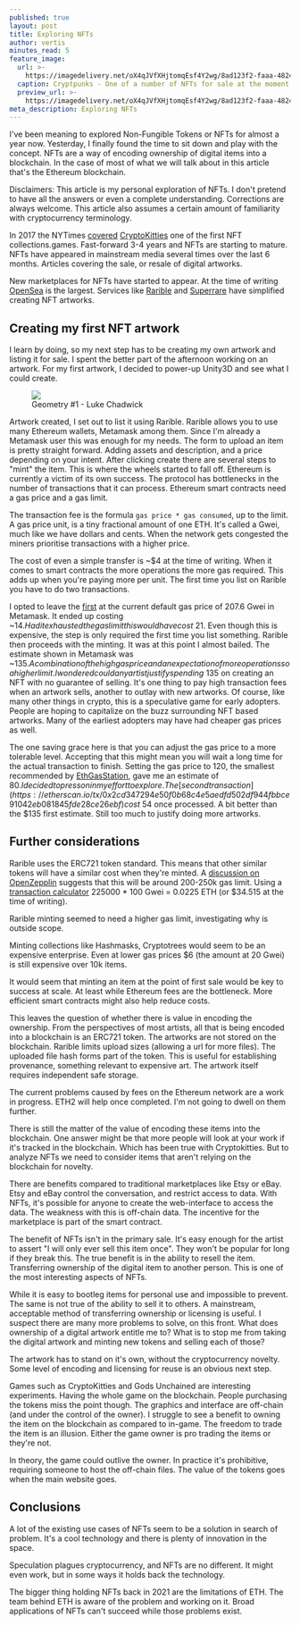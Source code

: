 ```yaml
---
published: true
layout: post
title: Exploring NFTs
author: vertis
minutes_read: 5
feature_image:
  url: >-
    https://imagedelivery.net/oX4qJVfXHjtomqEsf4Y2wg/8ad123f2-faaa-4824-2507-5339937cd400/w=800
  caption: Cryptpunks - One of a number of NFTs for sale at the moment
  preview_url: >-
    https://imagedelivery.net/oX4qJVfXHjtomqEsf4Y2wg/8ad123f2-faaa-4824-2507-5339937cd400/w=450
meta_description: Exploring NFTs
---
```


I've been meaning to explored Non-Fungible Tokens or NFTs for almost a year now. Yesterday, I finally found the time to sit down and play with the concept. NFTs are a way of encoding ownership of digital items into a blockchain. In the case of most of what we will talk about in this article that's the Ethereum blockchain. 

Disclaimers: This article is my personal exploration of NFTs. I don't pretend to have all the answers or even a complete understanding. Corrections are always welcome. This article also assumes a certain amount of familiarity with cryptocurrency terminology.

In 2017 the NYTimes [covered](https://www.nytimes.com/2017/12/28/style/cryptokitties-want-a-blockchain-snuggle.html) [CryptoKitties](https://www.cryptokitties.co) one of the first NFT collections.games. Fast-forward 3-4 years and NFTs are starting to mature. NFTs have appeared in mainstream media several times over the last 6 months. Articles covering the sale, or resale of digital artworks.

New marketplaces for NFTs have started to appear. At the time of writing [OpenSea](opensea.io) is the largest. Services like [Rarible](rarible.com) and [Superrare](https://superrare.co) have simplified creating NFT artworks.

## Creating my first NFT artwork
I learn by doing, so my next step has to be creating my own artwork and listing it for sale. I spent the better part of the afternoon working on an artwork. For my first artwork, I decided to power-up Unity3D and see what I could create.

<figure class="mb-6">
    <img class="mx-auto w-full rounded-lg shadow-lg" src="https://imagedelivery.net/oX4qJVfXHjtomqEsf4Y2wg/bb4e2335-5e2d-48f9-6c24-25897e9a4900/w=800"/>
    <figcaption class="mt-2 text-center text-xs text-gray-500">Geometry #1 - Luke Chadwick</figcaption>
</figure>

Artwork created, I set out to list it using Rarible. Rarible allows you to use many Ethereum wallets, Metamask among them. Since I'm already a Metamask user this was enough for my needs.
The form to upload an item is pretty straight forward. Adding assets and description, and a price depending on your intent. After clicking create there are several steps to "mint" the item.
This is where the wheels started to fall off. Ethereum is currently a victim of its own success. The protocol has bottlenecks in the number of transactions that it can process. Ethereum smart contracts need a gas price and a gas limit.

The transaction fee is the formula `gas price * gas consumed`, up to the limit. 
A gas price unit, is a tiny fractional amount of one ETH. It's called a Gwei, much like we have dollars and cents. When the network gets congested the miners prioritise transactions with a higher price.

The cost of even a simple transfer is ~$4 at the time of writing. When it comes to smart contracts the more operations the more gas required. This adds up when you're paying more per unit.
The first time you list on Rarible you have to do two transactions. 

I opted to leave the [first](https://etherscan.io/tx/0x333c69e7e498c22f24e823743802085f0051389eb2573e4112c586dd46446c5a) at the current default gas price of 207.6 Gwei in Metamask. It ended up costing ~$14. Had it exhausted the gas limit this would have cost ~$21. Even though this is expensive,  the step is only required the first time you list something.
Rarible then proceeds with the minting. It was at this point I almost bailed. The estimate shown in Metamask was ~$135. A combination of the high gas price and an expectation of more operations so a higher limit.
I wondered could any artist justify spending ~$135 on creating an NFT with no guarantee of selling. It's one thing to pay high transaction fees when an artwork sells, another to outlay with new artworks. Of course, like many other things in crypto, this is a speculative game for early adopters. People are hoping to capitalize on the buzz surrounding NFT based artworks. Many of the earliest adopters may have had cheaper gas prices as well.

The one saving grace here is that you can adjust the gas price to a more tolerable level. Accepting that this might mean you will wait a long time for the actual transaction to finish. Setting the gas price to 120, the smallest recommended by [EthGasStation](https://ethgasstation.info/), gave me an estimate of $80. I decided to press on in my effort to explore. The [second transaction](https://etherscan.io/tx/0x2cd347294e50f0b68c4e5aedfd502df944fbbce91042eb081845fde28ce26ebf) cost ~$54 once processed. A bit better than the $135 first estimate. Still too much to justify doing more artworks.

## Further considerations
Rarible uses the ERC721 token standard. This means that other similar tokens will have a similar cost when they're minted. A [discussion on OpenZepplin](https://forum.openzeppelin.com/t/erc721-minting-cost/818/2) suggests that this will be around 200-250k gas limit. Using a [transaction calculator](https://ethgasstation.info/calculatorTxV.php) 225000 * 100 Gwei = 0.0225 ETH (or $34.515 at the time of writing). 

Rarible minting seemed to need a higher gas limit, investigating why is outside scope.

Minting collections like Hashmasks, Cryptotrees would seem to be an expensive enterprise. Even at lower gas prices $6 (the amount at 20 Gwei) is still expensive over 10k items.

It would seem that minting an item at the point of first sale would be key to success at scale. At least while Ethereum fees are the bottleneck. More efficient smart contracts might also help reduce costs.

This leaves the question of whether there is value in encoding the ownership. From the perspectives of most artists, all that is being encoded into a blockchain is an ERC721 token. The artworks are not stored on the blockchain. Rarible limits upload sizes (allowing a url for more files). The uploaded file hash forms part of the token. This is useful for establishing provenance, something relevant to expensive art.
The artwork itself requires independent safe storage.

The current problems caused by fees on the Ethereum network are a work in progress. ETH2 will help once completed. I'm not going to dwell on them further. 

There is still the matter of the value of encoding these items into the blockchain. One answer might be that more people will look at your work if it's tracked in the blockchain. Which has been true with Cryptokitties. But to analyze NFTs we need to consider items that aren't relying on the blockchain for novelty.

There are benefits compared to traditional marketplaces like Etsy or eBay. Etsy and eBay control the conversation, and restrict access to data. With NFTs, it's possible for anyone to create the web-interface to access the  data. The weakness with this is off-chain data. The incentive for the marketplace is part of the smart contract.

The benefit of NFTs isn't in the primary sale. It's easy enough for the artist to assert "I will only ever sell this item once". They won't be popular for long if they break this. The true benefit is in the ability to resell the item. Transferring ownership of the digital item to another person. This is one of the most interesting aspects of NFTs.

While it is easy to bootleg items for personal use and impossible to prevent. The same is not true of the ability to sell it to others. A mainstream, acceptable method of transferring ownership or licensing is useful. I suspect there are many more problems to solve, on this front. What does ownership of a digital artwork entitle me to? What is to stop me from taking the digital artwork and minting new tokens and selling each of those?

The artwork has to stand on it's own, without the cryptocurrency novelty. Some level of encoding and licensing for reuse is an obvious next step.

Games such as CryptoKitties and Gods Unchained are interesting experiments. Having the whole game on the blockchain. People purchasing the tokens miss the point though. The graphics and interface are off-chain (and under the control of the owner). I struggle to see a benefit to owning the item on the blockchain as compared to in-game.  The freedom to trade the item is an illusion. Either the game owner is pro trading the items or they're not.

In theory, the game could outlive the owner. In practice it's prohibitive, requiring someone to host the off-chain files. The value of the tokens goes when the main website goes.

## Conclusions
A lot of the existing use cases of NFTs seem to be a solution in search of problem. It's a cool technology and there is plenty of innovation in the space. 

Speculation plagues cryptocurrency, and NFTs are no different. It might even work, but in some ways it holds back the technology.

The bigger thing holding NFTs back in 2021 are the limitations of ETH. The team behind ETH is aware of the problem and working on it. Broad applications of NFTs can't succeed while those problems exist.
